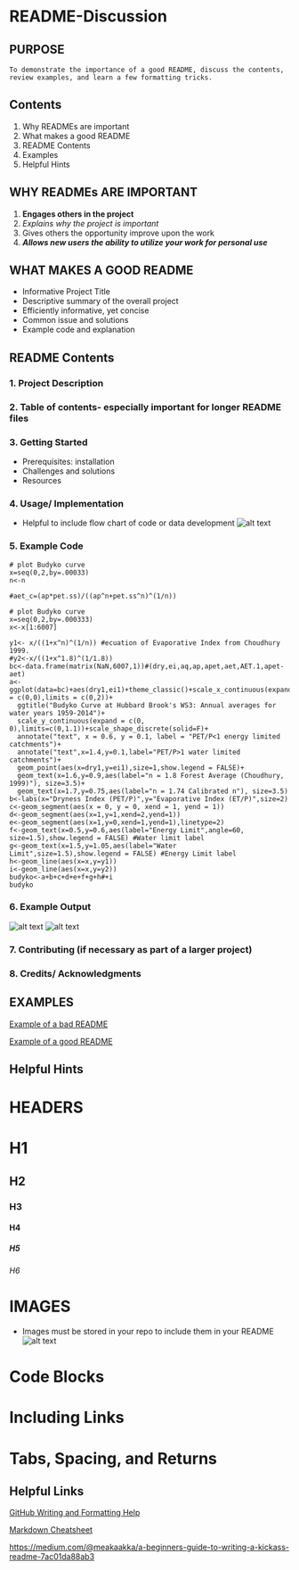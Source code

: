 # README-Discussion

## PURPOSE
    To demonstrate the importance of a good README, discuss the contents, review examples, and learn a few formatting tricks.
## Contents
1. Why READMEs are important
2. What makes a good README
3. README Contents
4. Examples
5. Helpful Hints

## WHY READMEs ARE IMPORTANT
1. **Engages others in the project**
2. *Explains why the project is important*
3. Gives others the opportunity improve upon the work
4. **_Allows new users the ability to utilize your work for personal use_**

## WHAT MAKES A GOOD README
- Informative Project Title
- Descriptive summary of the overall project
- Efficiently informative, yet concise
- Common issue and solutions
- Example code and explanation 

## README Contents
### 1. Project Description

### 2. Table of contents- especially important for longer README files 

### 3. Getting Started 
- Prerequisites: installation
- Challenges and solutions
- Resources

### 4. Usage/ Implementation
  - Helpful to include flow chart of code or data development
![alt text](https://github.com/caseybn/README-Discussion/blob/master/Picture3.png)

### 5. Example Code
```
# plot Budyko curve
x=seq(0,2,by=.00033)
n<-n

#aet_c=(ap*pet.ss)/((ap^n+pet.ss^n)^(1/n))

# plot Budyko curve
x=seq(0,2,by=.000333)
x<-x[1:6007]

y1<- x/((1+x^n)^(1/n)) #ecuation of Evaporative Index from Choudhury 1999. 
#y2<-x/((1+x^1.8)^(1/1.8))
bc<-data.frame(matrix(NaN,6007,1))#(dry,ei,aq,ap,apet,aet,AET.1,apet-aet)
a<-ggplot(data=bc)+aes(dry1,ei1)+theme_classic()+scale_x_continuous(expand = c(0,0),limits = c(0,2))+
  ggtitle("Budyko Curve at Hubbard Brook's WS3: Annual averages for water years 1959-2014")+
  scale_y_continuous(expand = c(0, 0),limits=c(0,1.1))+scale_shape_discrete(solid=F)+
  annotate("text", x = 0.6, y = 0.1, label = "PET/P<1 energy limited catchments")+
  annotate("text",x=1.4,y=0.1,label="PET/P>1 water limited catchments")+
  geom_point(aes(x=dry1,y=ei1),size=1,show.legend = FALSE)+
  geom_text(x=1.6,y=0.9,aes(label="n = 1.8 Forest Average (Choudhury, 1999)"), size=3.5)+
  geom_text(x=1.7,y=0.75,aes(label="n = 1.74 Calibrated n"), size=3.5)
b<-labs(x="Dryness Index (PET/P)",y="Evaporative Index (ET/P)",size=2)
c<-geom_segment(aes(x = 0, y = 0, xend = 1, yend = 1))
d<-geom_segment(aes(x=1,y=1,xend=2,yend=1))
e<-geom_segment(aes(x=1,y=0,xend=1,yend=1),linetype=2)
f<-geom_text(x=0.5,y=0.6,aes(label="Energy Limit",angle=60, size=1.5),show.legend = FALSE) #Water limit label
g<-geom_text(x=1.5,y=1.05,aes(label="Water Limit",size=1.5),show.legend = FALSE) #Energy Limit label
h<-geom_line(aes(x=x,y=y1))
i<-geom_line(aes(x=x,y=y2))
budyko<-a+b+c+d+e+f+g+h#+i
budyko
```

### 6. Example Output

![alt text](https://github.com/caseybn/README-Discussion/blob/master/Picture1.png)
![alt text](https://github.com/caseybn/README-Discussion/blob/master/Picture2.png)

### 7. Contributing (if necessary as part of a larger project)

### 8. Credits/ Acknowledgments 

## EXAMPLES
[Example of a bad README](https://github.com/sinwar/flaskr)

[Example of a good README](https://github.com/sindresorhus/pageres)

## Helpful Hints
# HEADERS
# H1
## H2
### H3
#### H4
##### H5
###### H6
# IMAGES
- Images must be stored in your repo to include them in your README
![alt text](https://github.com/caseybn/README-Discussion/blob/master/G%26G.jpg)
# Code Blocks
# Including Links
# Tabs, Spacing, and Returns

## Helpful Links
[GitHub Writing and Formatting Help](https://help.github.com/articles/basic-writing-and-formatting-syntax/)

[Markdown Cheatsheet](https://github.com/adam-p/markdown-here/wiki/Markdown-Cheatsheet)

https://medium.com/@meakaakka/a-beginners-guide-to-writing-a-kickass-readme-7ac01da88ab3

